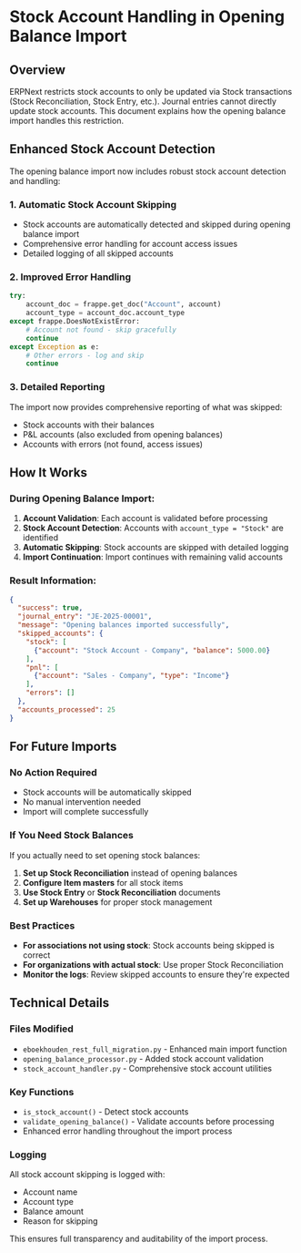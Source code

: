 # Stock Account Handling in Opening Balance Import

## Overview

ERPNext restricts stock accounts to only be updated via Stock transactions (Stock Reconciliation, Stock Entry, etc.). Journal entries cannot directly update stock accounts. This document explains how the opening balance import handles this restriction.

## Enhanced Stock Account Detection

The opening balance import now includes robust stock account detection and handling:

### 1. **Automatic Stock Account Skipping**
- Stock accounts are automatically detected and skipped during opening balance import
- Comprehensive error handling for account access issues
- Detailed logging of all skipped accounts

### 2. **Improved Error Handling**
```python
try:
    account_doc = frappe.get_doc("Account", account)
    account_type = account_doc.account_type
except frappe.DoesNotExistError:
    # Account not found - skip gracefully
    continue
except Exception as e:
    # Other errors - log and skip
    continue
```

### 3. **Detailed Reporting**
The import now provides comprehensive reporting of what was skipped:
- Stock accounts with their balances
- P&L accounts (also excluded from opening balances)
- Accounts with errors (not found, access issues)

## How It Works

### During Opening Balance Import:
1. **Account Validation**: Each account is validated before processing
2. **Stock Account Detection**: Accounts with `account_type = "Stock"` are identified
3. **Automatic Skipping**: Stock accounts are skipped with detailed logging
4. **Import Continuation**: Import continues with remaining valid accounts

### Result Information:
```json
{
  "success": true,
  "journal_entry": "JE-2025-00001",
  "message": "Opening balances imported successfully",
  "skipped_accounts": {
    "stock": [
      {"account": "Stock Account - Company", "balance": 5000.00}
    ],
    "pnl": [
      {"account": "Sales - Company", "type": "Income"}
    ],
    "errors": []
  },
  "accounts_processed": 25
}
```

## For Future Imports

### No Action Required
- Stock accounts will be automatically skipped
- No manual intervention needed
- Import will complete successfully

### If You Need Stock Balances
If you actually need to set opening stock balances:

1. **Set up Stock Reconciliation** instead of opening balances
2. **Configure Item masters** for all stock items
3. **Use Stock Entry** or **Stock Reconciliation** documents
4. **Set up Warehouses** for proper stock management

### Best Practices
- **For associations not using stock**: Stock accounts being skipped is correct
- **For organizations with actual stock**: Use proper Stock Reconciliation
- **Monitor the logs**: Review skipped accounts to ensure they're expected

## Technical Details

### Files Modified
- `eboekhouden_rest_full_migration.py` - Enhanced main import function
- `opening_balance_processor.py` - Added stock account validation
- `stock_account_handler.py` - Comprehensive stock account utilities

### Key Functions
- `is_stock_account()` - Detect stock accounts
- `validate_opening_balance()` - Validate accounts before processing
- Enhanced error handling throughout the import process

### Logging
All stock account skipping is logged with:
- Account name
- Account type
- Balance amount
- Reason for skipping

This ensures full transparency and auditability of the import process.
